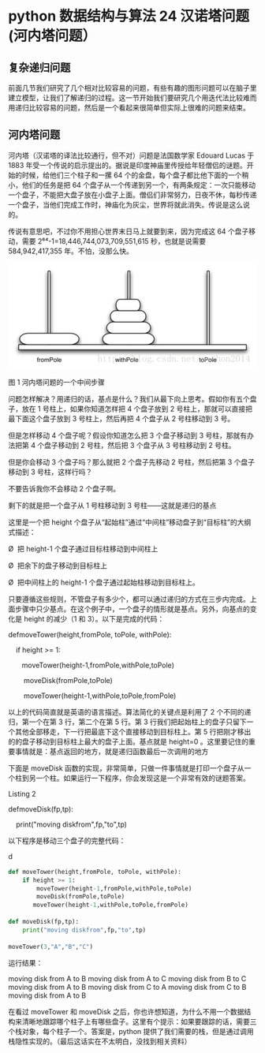 # python 数据结构与算法 24 汉诺塔问题(河内塔问题）

## 复杂递归问题

前面几节我们研究了几个相对比较容易的问题，有些有趣的图形问题可以在脑子里建立模型，让我们了解递归的过程。这一节开始我们要研究几个用迭代法比较难而用递归比较容易的问题，然后是一个看起来很简单但实际上很难的问题来结束。

## 河内塔问题

河内塔（汉诺塔的译法比较通行，但不对）问题是法国数学家 Edouard Lucas 于 1883 年受一个传说的启示提出的。据说是印度神庙里传授给年轻僧侣的谜题。开始的时候，给他们三个柱子和一摞 64 个的金盘，每个盘子都比他下面的一个稍小，他们的任务是把 64 个盘子从一个传递到另一个，有两条规定：一次只能移动一个盘子，不能把大盘子放在小盘子上面。僧侣们非常努力，日夜不休，每秒传递一个盘子，当他们完成工作时，神庙化为灰尘，世界将就此消失。传说是这么说的。

传说有意思吧，不过你不用担心世界末日马上就要到来，因为完成这 64 个盘子移动，需要 2⁶⁴-1=18,446,744,073,709,551,615 秒，也就是说需要 584,942,417,355 年。不怕，没那么快。

![](img/b740941fc4fb9b8e1f8b2d5eb3fc27a9.jpg)

图 1 河内塔问题的一个中间步骤

问题怎样解决？用递归的话，基点是什么？我们从最下向上思考。假如你有五个盘子，放在 1 号柱上，如果你知道怎样把 4 个盘子放到 2 号柱上，那就可以直接把最下面这个盘子放到 3 号柱上，然后再把 4 个盘子从 2 号柱移动到 3 号。

但是怎样移动 4 个盘子呢？假设你知道怎么把 3 个盘子移动到 3 号柱，那就有办法把第 4 个盘子移动到 2 号柱，然后把 3 个盘子从 3 号柱移动到 2 号柱。

但是你会移动 3 个盘子吗？那么就把 2 个盘子先移动 2 号柱，然后把第 3 个盘子移动到 3 号柱，这样行吗？

不要告诉我你不会移动 2 个盘子啊。

剩下的就是把一个盘子从 1 号柱移动到 3 号柱——这就是递归的基点

这里是一个把 height 个盘子从“起始柱”通过“中间柱”移动盘子到“目标柱”的大纲式描述：

Ø  把 height-1 个盘子通过目标柱移动到中间柱上

Ø  把余下的盘子移动到目标柱上

Ø  把中间柱上的 height-1 个盘子通过起始柱移动到目标柱上。

只要遵循这些规则，不管盘子有多少个，都可以通过递归的方式在三步内完成。上面步骤中只少基点。在这个例子中，一个盘子的情形就是基点。另外，向基点的变化是 height 的减少（1 和 3）。以下是完成的代码：

defmoveTower(height,fromPole, toPole, withPole):

    if height >= 1:

       moveTower(height-1,fromPole,withPole,toPole)

        moveDisk(fromPole,toPole)

        moveTower(height-1,withPole,toPole,fromPole)

以上的代码简直就是英语的语言描述。算法简化的关键点是利用了 2 个不同的递归，第一个在第 3 行，第二个在第 5 行。第 3 行我们把起始柱上的盘子只留下一个其他全部移走，下一行把最底下这个直接移动到目标柱上。第 5 行把刚才移出的的盘子移动到目标柱上最大的盘子上面。基点就是 height=0 。这里要记住的重要事情就是：基点返回的地方，就是递归函数最后一次调用的地方

下面是 moveDisk 函数的实现，非常简单，只做一件事情就是打印一个盘子从一个柱到另一个柱。如果运行一下程序，你会发现这是一个非常有效的谜题答案。

Listing 2

defmoveDisk(fp,tp):

    print("moving diskfrom",fp,"to",tp)

以下程序是移动三个盘子的完整代码：

d

```py
def moveTower(height,fromPole, toPole, withPole):
    if height >= 1:
        moveTower(height-1,fromPole,withPole,toPole)
        moveDisk(fromPole,toPole)
       moveTower(height-1,withPole,toPole,fromPole)

def moveDisk(fp,tp):
    print("moving diskfrom",fp,"to",tp)

moveTower(3,"A","B","C")
```

运行结果：

moving disk from A to B
moving disk from A to C
moving disk from B to C
moving disk from A to B
moving disk from C to A
moving disk from C to B
moving disk from A to B

在看过 moveTower 和 moveDisk 之后，你也许想知道，为什么不用一个数据结构来清晰地跟踪哪个柱子上有哪些盘子。这里有个提示：如果要跟踪的话，需要三个栈对象，每个柱子一个。答案是，python 提供了我们需要的栈，但是通过调用栈隐性实现的。（最后这话实在不太明白，没找到相关资料）